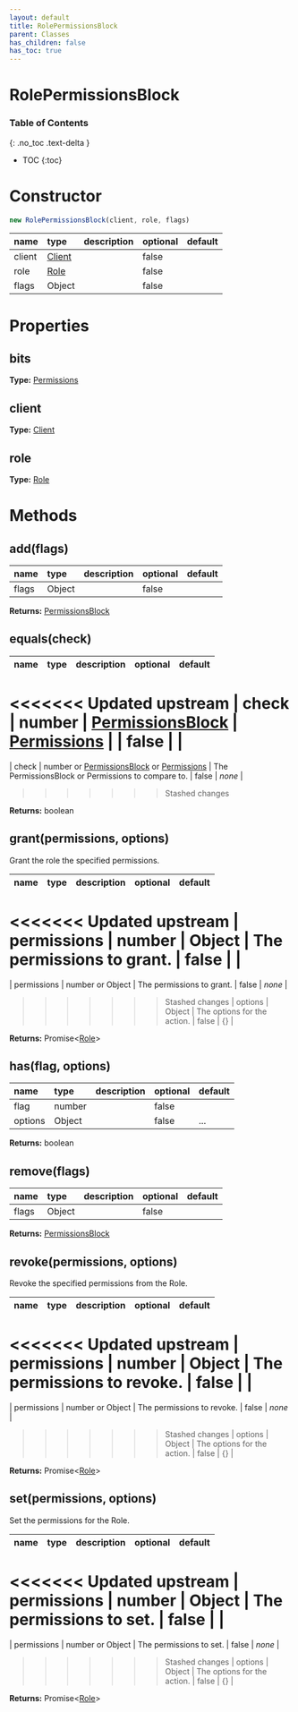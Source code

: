 ```yaml
---
layout: default
title: RolePermissionsBlock
parent: Classes
has_children: false
has_toc: true
---
```


# RolePermissionsBlock
### Table of Contents
{: .no_toc .text-delta }

- TOC
{:toc}
# Constructor
```js
new RolePermissionsBlock(client, role, flags)
```

| name | type | description | optional | default |
|:-----|:-----|:------------|:---------|:--------|
| client | [Client](/classes/Client) |  | false |  |
| role | [Role](/classes/Role) |  | false |  |
| flags | Object |  | false |  |

# Properties
## bits
**Type:** [Permissions](/classes/Permissions)

## client
**Type:** [Client](/classes/Client)

## role
**Type:** [Role](/classes/Role)

# Methods
## add(flags)
| name | type | description | optional | default |
|:-----|:-----|:------------|:---------|:--------|
| flags | Object |  | false |  |

**Returns:** [PermissionsBlock](/classes/PermissionsBlock)

## equals(check)
| name | type | description | optional | default |
|:-----|:-----|:------------|:---------|:--------|
<<<<<<< Updated upstream
| check | number | [PermissionsBlock](/classes/PermissionsBlock) | [Permissions](/classes/Permissions) |  | false |  |
=======
| check | number or [PermissionsBlock](/classes/PermissionsBlock) or [Permissions](/classes/Permissions) | The PermissionsBlock or Permissions to compare to. | false | *none* |
>>>>>>> Stashed changes

**Returns:** boolean

## grant(permissions, options)
Grant the role the specified permissions.

| name | type | description | optional | default |
|:-----|:-----|:------------|:---------|:--------|
<<<<<<< Updated upstream
| permissions | number | Object | The permissions to grant. | false |  |
=======
| permissions | number or Object | The permissions to grant. | false | *none* |
>>>>>>> Stashed changes
| options | Object | The options for the action. | false | {} |

**Returns:** Promise<[Role](/classes/Role)>

## has(flag, options)
| name | type | description | optional | default |
|:-----|:-----|:------------|:---------|:--------|
| flag | number |  | false |  |
| options | Object |  | false | ... |

**Returns:** boolean

## remove(flags)
| name | type | description | optional | default |
|:-----|:-----|:------------|:---------|:--------|
| flags | Object |  | false |  |

**Returns:** [PermissionsBlock](/classes/PermissionsBlock)

## revoke(permissions, options)
Revoke the specified permissions from the Role.

| name | type | description | optional | default |
|:-----|:-----|:------------|:---------|:--------|
<<<<<<< Updated upstream
| permissions | number | Object | The permissions to revoke. | false |  |
=======
| permissions | number or Object | The permissions to revoke. | false | *none* |
>>>>>>> Stashed changes
| options | Object | The options for the action. | false | {} |

**Returns:** Promise<[Role](/classes/Role)>

## set(permissions, options)
Set the permissions for the Role.

| name | type | description | optional | default |
|:-----|:-----|:------------|:---------|:--------|
<<<<<<< Updated upstream
| permissions | number | Object | The permissions to set. | false |  |
=======
| permissions | number or Object | The permissions to set. | false | *none* |
>>>>>>> Stashed changes
| options | Object | The options for the action. | false | {} |

**Returns:** Promise<[Role](/classes/Role)>

